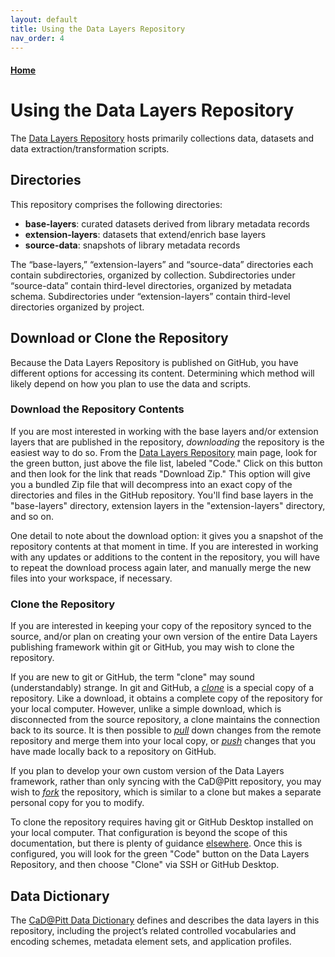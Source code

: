```yaml
---
layout: default
title: Using the Data Layers Repository
nav_order: 4
---
```


#### [Home](http://cadatpitt.github.io)
# Using the Data Layers Repository

The [Data Layers Repository](https://github.com/CaDatPitt/data-layers) hosts primarily collections data, datasets and data extraction/transformation scripts.

## Directories
This repository comprises the following directories:
* **base-layers**: curated datasets derived from library metadata records
* **extension-layers**: datasets that extend/enrich base layers
* **source-data**: snapshots of library metadata records
<!--* **processing-tools**: scripts for extracting and transforming data from library metadata records-->

The “base-layers,” “extension-layers” and “source-data” directories each contain subdirectories, organized by collection. Subdirectories under “source-data” contain third-level directories, organized by metadata schema. Subdirectories under “extension-layers” contain third-level  directories organized by project.

## Download or Clone the Repository
Because the Data Layers Repository is published on GitHub, you have different options for accessing its content. Determining which method will likely depend on how you plan to use the data and scripts.

### **Download the Repository Contents**
If you are most interested in working with the base layers and/or extension layers that are published in the repository, *downloading* the repository is the easiest way to do so. From the [Data Layers Repository](https://github.com/CaDatPitt/data-layers) main page, look for the green button, just above the file list, labeled "Code." Click on this button and then look for the link that reads "Download Zip." This option will give you a bundled Zip file that will decompress into an exact copy of the directories and files in the GitHub repository. You'll find base layers in the "base-layers" directory, extension layers in the "extension-layers" directory, and so on.

One detail to note about the download option: it gives you a snapshot of the repository contents at that moment in time. If you are interested in working with any updates or additions to the content in the repository, you will have to repeat the download process again later, and manually merge the new files into your workspace, if necessary.

### **Clone the Repository**
If you are interested in keeping your copy of the repository synced to the source, and/or plan on creating your own version of the entire Data Layers publishing framework within git or GitHub, you may wish to clone the repository.

If you are new to git or GitHub, the term "clone" may sound (understandably) strange. In git and GitHub, a [*clone*](https://docs.github.com/en/github/getting-started-with-github/github-glossary#clone) is a special copy of a repository. Like a download, it obtains a complete copy of the repository for your local computer. However, unlike a simple download, which is disconnected from the source repository, a clone maintains the connection back to its source. It is then possible to [*pull*](https://docs.github.com/en/github/getting-started-with-github/github-glossary#pull) down changes from the remote repository and merge them into your local copy, or [*push*](https://docs.github.com/en/github/getting-started-with-github/github-glossary#push) changes that you have made locally back to a repository on GitHub.

If you plan to develop your own custom version of the Data Layers framework, rather than only syncing with the CaD@Pitt repository, you may wish to [*fork*](https://docs.github.com/en/github/getting-started-with-github/github-glossary#fork) the repository, which is similar to a clone but makes a separate personal copy for you to modify.

To clone the repository requires having git or GitHub Desktop installed on your local computer. That configuration is beyond the scope of this documentation, but there is plenty of guidance [elsewhere](https://docs.github.com/en/github/getting-started-with-github/set-up-git). Once this is configured, you will look for the green "Code" button on the Data Layers Repository, and then choose "Clone" via SSH or GitHub Desktop.

## Data Dictionary
The [CaD@Pitt Data Dictionary](data-dictionary/04-data-dictionary.md) defines and describes the data layers in this repository, including the project’s related controlled vocabularies and encoding schemes, metadata element sets, and application profiles.
